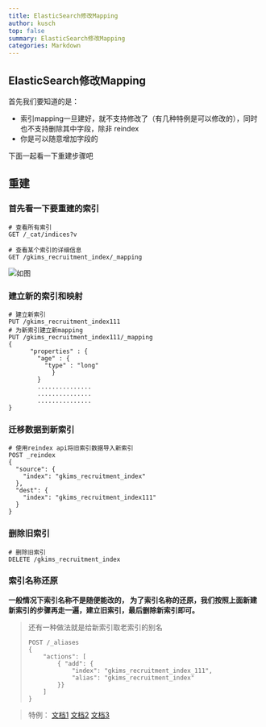```yaml
---
title: ElasticSearch修改Mapping
author: kusch
top: false
summary: ElasticSearch修改Mapping
categories: Markdown
---
```


## ElasticSearch修改Mapping

首先我们要知道的是：
- 索引mapping一旦建好，就不支持修改了（有几种特例是可以修改的），同时也不支持删除其中字段，除非 reindex
- 你是可以随意增加字段的

下面一起看一下重建步骤吧

## 重建
### 首先看一下要重建的索引
```
# 查看所有索引
GET /_cat/indices?v

# 查看某个索引的详细信息
GET /gkims_recruitment_index/_mapping
```
![如图](http://img.superkusch.fun/docs/WeChat218286c7d9520d8222e7b26ccc2dd9b0.png)

### 建立新的索引和映射
```
# 建立新索引
PUT /gkims_recruitment_index111
# 为新索引建立新mapping
PUT /gkims_recruitment_index111/_mapping
{
      "properties" : {
        "age" : {
          "type" : "long"
            }
        }
        ...............
        ...............
        ...............
}
```
### 迁移数据到新索引
```
# 使用reindex api将旧索引数据导入新索引
POST _reindex
{
  "source": {
    "index": "gkims_recruitment_index"
  },
  "dest": {
    "index": "gkims_recruitment_index111"
  }
}
```
### 删除旧索引
```
# 删除旧索引
DELETE /gkims_recruitment_index
```

### 索引名称还原

**一般情况下索引名称不是随便能改的， 为了索引名称的还原，我们按照上面新建新索引的步骤再走一遍，建立旧索引，最后删除新索引即可。**

> 还有一种做法就是给新索引取老索引的别名
> ```
> POST /_aliases
> {
>     "actions": [
>         { "add": {
>             "index": "gkims_recruitment_index_111",
>             "alias": "gkims_recruitment_index"
>         }}
>     ]
> }
> ```

> 特例：
> [文档1](https://elastic.blog.csdn.net/article/details/121528491?spm=1001.2101.3001.6650.1&utm_medium=distribute.pc_relevant.none-task-blog-2%7Edefault%7ECTRLIST%7ERate-1-121528491-blog-85048633.pc_relevant_multi_platform_whitelistv4&depth_1-utm_source=distribute.pc_relevant.none-task-blog-2%7Edefault%7ECTRLIST%7ERate-1-121528491-blog-85048633.pc_relevant_multi_platform_whitelistv4&utm_relevant_index=2)
> [文档2](https://www.elastic.co/guide/en/elasticsearch/reference/7.17/indices-put-mapping.html#updating-field-mappings)
> [文档3](https://stackoverflow.com/questions/40305880/elastic-search-index-mapping-updation)






